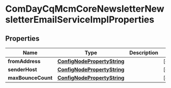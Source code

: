
# ComDayCqMcmCoreNewsletterNewsletterEmailServiceImplProperties

## Properties
Name | Type | Description | Notes
------------ | ------------- | ------------- | -------------
**fromAddress** | [**ConfigNodePropertyString**](ConfigNodePropertyString.md) |  |  [optional]
**senderHost** | [**ConfigNodePropertyString**](ConfigNodePropertyString.md) |  |  [optional]
**maxBounceCount** | [**ConfigNodePropertyString**](ConfigNodePropertyString.md) |  |  [optional]



